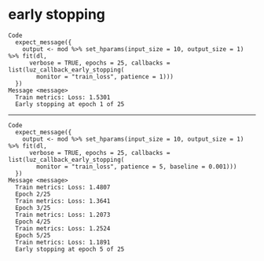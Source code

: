 # early stopping

    Code
      expect_message({
        output <- mod %>% set_hparams(input_size = 10, output_size = 1) %>% fit(dl,
          verbose = TRUE, epochs = 25, callbacks = list(luz_callback_early_stopping(
            monitor = "train_loss", patience = 1)))
      })
    Message <message>
      Train metrics: Loss: 1.5301
      Early stopping at epoch 1 of 25

---

    Code
      expect_message({
        output <- mod %>% set_hparams(input_size = 10, output_size = 1) %>% fit(dl,
          verbose = TRUE, epochs = 25, callbacks = list(luz_callback_early_stopping(
            monitor = "train_loss", patience = 5, baseline = 0.001)))
      })
    Message <message>
      Train metrics: Loss: 1.4807
      Epoch 2/25
      Train metrics: Loss: 1.3641
      Epoch 3/25
      Train metrics: Loss: 1.2073
      Epoch 4/25
      Train metrics: Loss: 1.2524
      Epoch 5/25
      Train metrics: Loss: 1.1891
      Early stopping at epoch 5 of 25

